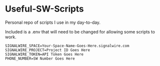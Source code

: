 # Useful-SW-Scripts
Personal repo of scripts I use in my day-to-day.

Included is a .env that will need to be changed for allowing some scripts to work.
```dot.env
SIGNALWIRE_SPACE=Your-Space-Name-Goes-Here.signalwire.com
SIGNALWIRE_PROJECT=Project ID Goes Here
SIGNALWIRE_TOKEN=API Token Goes Here
PHONE_NUMBER=SW Number Goes Here
```
